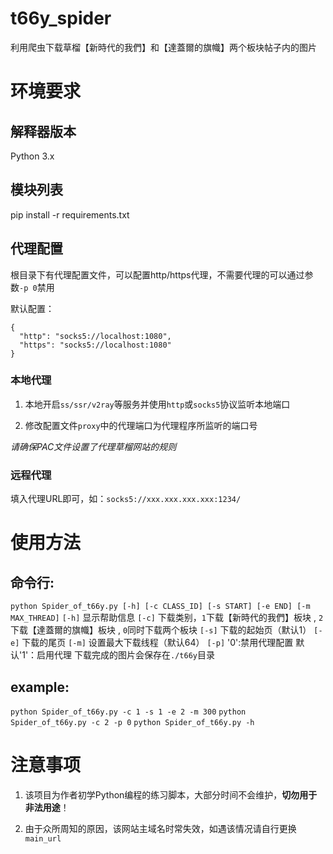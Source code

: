 # t66y_spider

利用爬虫下载草榴【新時代的我們】和【達蓋爾的旗幟】两个板块帖子内的图片 

# 环境要求

## 解释器版本

Python 3.x

## 模块列表

pip install -r requirements.txt

## 代理配置

根目录下有代理配置文件，可以配置http/https代理，不需要代理的可以通过参数`-p 0`禁用

默认配置：
```
{
  "http": "socks5://localhost:1080",
  "https": "socks5://localhost:1080"
}
```

### 本地代理

1. 本地开启`ss/ssr/v2ray`等服务并使用`http`或`socks5`协议监听本地端口

2. 修改配置文件`proxy`中的代理端口为代理程序所监听的端口号
   
*请确保PAC文件设置了代理草榴网站的规则*

### 远程代理

填入代理URL即可，如：`socks5://xxx.xxx.xxx.xxx:1234/`

# 使用方法

## 命令行:

```python Spider_of_t66y.py [-h] [-c CLASS_ID] [-s START] [-e END] [-m MAX_THREAD]```
```[-h]``` 显示帮助信息
```[-c]``` 下载类别，```1```下载【新時代的我們】板块 , ```2```下载【達蓋爾的旗幟】板块 , ```0```同时下载两个板块
```[-s]``` 下载的起始页（默认1）
```[-e]``` 下载的尾页
```[-m]``` 设置最大下载线程（默认64）
```[-p]``` '0':禁用代理配置  默认'1'：启用代理 
下载完成的图片会保存在`./t66y`目录

## example:

```python Spider_of_t66y.py -c 1 -s 1 -e 2 -m 300```
```python Spider_of_t66y.py -c 2 -p 0```
```python Spider_of_t66y.py -h```

# 注意事项

1. 该项目为作者初学Python编程的练习脚本，大部分时间不会维护，**切勿用于非法用途**！

2. 由于众所周知的原因，该网站主域名时常失效，如遇该情况请自行更换`main_url`